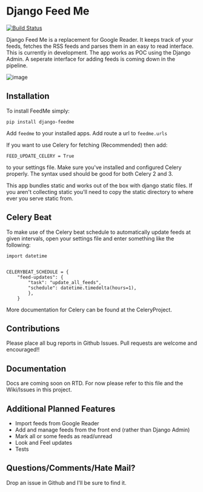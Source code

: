 Django Feed Me
==============

[![Build Status](https://travis-ci.org/dstegelman/django-feedme.png?branch=master)](https://travis-ci.org/dstegelman/django-feedme)

Django Feed Me is a replacement for Google Reader.  It keeps track of your feeds, fetches the RSS feeds
and parses them in an easy to read interface.  This is currently in development.  The app works as POC using the Django
Admin.  A seperate interface for adding feeds is coming down in the pipeline.

![image](http://cl.ly/image/0j2z0y0K1e2e/Screen%20Shot%202013-04-27%20at%209.54.10%20AM.png)


Installation
------------

To install FeedMe simply:

    pip install django-feedme

Add ``feedme`` to your installed apps.  Add route a url to ``feedme.urls``

If you want to use Celery for fetching (Recommended) then add:

    FEED_UPDATE_CELERY = True

to your settings file.  Make sure you've installed and configured Celery properly.  The syntax used should be good
for both Celery 2 and 3.

This app bundles static and works out of the box with django static files.  If you aren't collecting static
you'll need to copy the static directory to where ever you serve static from.

Celery Beat
-----------

To make use of the Celery beat schedule to automatically update feeds at given intervals, open your settings file and
enter something like the following:

    import datetime


    CELERYBEAT_SCHEDULE = {
        "feed-updates": {
            "task": "update_all_feeds",
            "schedule": datetime.timedelta(hours=1),
            },
        }

More documentation for Celery can be found at the CeleryProject.

Contributions
-------------

Please place all bug reports in Github Issues.  Pull requests are welcome and encouraged!!


Documentation
-------------

Docs are coming soon on RTD.  For now please refer to this file and the Wiki/Issues in this project.


Additional Planned Features
---------------------------

* Import feeds from Google Reader
* Add and manage feeds from the front end (rather than Django Admin)
* Mark all or some feeds as read/unread
* Look and Feel updates
* Tests

Questions/Comments/Hate Mail?
-----------------------------

Drop an issue in Github and I'll be sure to find it.